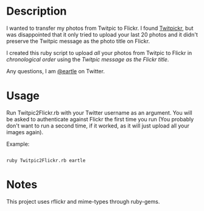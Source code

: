 # Description
I wanted to transfer my photos from Twitpic to Flickr.  I found [Twitpickr](http://twitpickr.wijndaele.com/), but was disappointed that it only tried to upload your last 20 photos and it didn't preserve the Twitpic message as the photo title on Flickr.

I created this ruby script to upload *all* your photos from Twitpic to Flickr in *chronological order* using the *Twitpic message as the Flickr title*.

Any questions, I am [@eartle](http://twitter.com/#!/eartle) on Twitter.

# Usage
Run Twitpic2Flickr.rb with your Twitter username as an argument.  You will be asked to authenticate against Flickr the first time you run (You probably don't want to run a second time, if it worked, as it will just upload all your images again). 

Example:

<code>
ruby Twitpic2Flickr.rb eartle
</code>

# Notes
This project uses rflickr and mime-types through ruby-gems.

